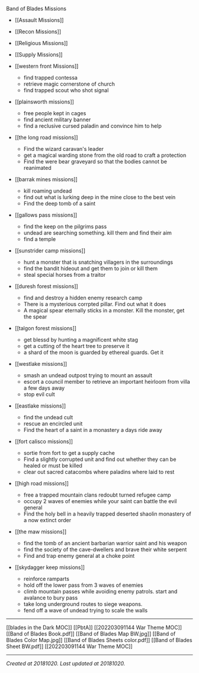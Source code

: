 Band of Blades Missions
- [[Assault Missions]]
- [[Recon Missions]]
- [[Religious Missions]]
- [[Supply Missions]]

- [[western front Missions]]
	- find trapped contessa
	- retrieve magic cornerstone of church
	- find trapped scout who shot signal
- [[plainsworth missions]]
	- free people kept in cages
	- find ancient military banner
	- find a reclusive cursed paladin and convince him to help
- [[the long road missions]]
	- Find the wizard caravan's leader
	- get a magical warding stone from the old road to craft a protection
	- Find the  were bear graveyard so that the bodies cannot be reanimated
- [[barrak mines missions]]
	- kill roaming undead
	- find out what is lurking deep in the mine close to the best vein
	- Find the deep tomb of a saint
- [[gallows pass missions]]
	- find the keep on the pilgrims pass
	- undead are searching something. kill them and find their aim
	- find a temple
- [[sunstrider camp missions]]
	- hunt a monster that is snatching villagers in the surroundings
	- find the bandit hideout and get them to join or kill them
	- steal special horses from a traitor
- [[duresh forest missions]]
	- find and destroy a hidden enemy research camp
	- There is a mysterious corrpted pillar. Find out what it does
	- A magical spear eternally sticks in a monster. Kill the monster, get the spear
- [[talgon forest missions]]
	- get blessd by hunting a magnificent white stag
	- get a cutting of the heart tree to preserve it
	- a shard of the moon is guarded by ethereal guards. Get it
- [[westlake missions]]
	- smash an undead outpost trying to mount an assault
	- escort a council member to retrieve an important heirloom from villa a few days away
	- stop evil cult
- [[eastlake missions]]
	- find the undead cult
	- rescue an encircled unit
	- Find the heart of a saint in a monastery a days ride away
- [[fort calisco missions]]
	- sortie from fort to get a supply cache
	- Find a slightly corrupted unit and find out whether they can be healed or must be killed
	- clear out sacred catacombs where paladins where laid to rest
- [[high road missions]]
	- free a trapped mountain clans redoubt turned refugee camp
	- occupy 2 waves of enemies while your saint can battle the evil general
	- Find the holy bell in a heavily trapped deserted shaolin monastery of a now extinct order
- [[the maw missions]]
	- find the tomb of an ancient barbarian warrior saint and his weapon
	- find the society of the cave-dwellers and brave their white serpent
	- Find and trap enemy general at a choke point
- [[skydagger keep missions]]
	- reinforce ramparts
	- hold off the lower pass from 3 waves of enemies
	- climb mountain passes while avoiding enemy patrols. start and avalance to bury pass
	- take long underground routes to siege weapons.
	- fend off a wave of undead trying to scale the walls

---

[[blades in the Dark MOC]] [[PbtA]] [[202203091144 War Theme MOC]]
[[Band of Blades Book.pdf]]
[[Band of Blades Map BW.jpg]]
[[Band of Blades Color Map.jpg]]
[[Band of Blades Sheets color.pdf]]
[[Band of Blades Sheet BW.pdf]]
[[202203091144 War Theme MOC]]

---

_Created at 20181020._
_Last updated at 20181020._



